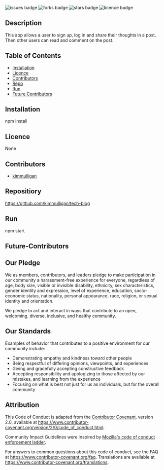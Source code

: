 
  ![issues badge](https://img.shields.io/github/issues/kimmulligan/tech-blog)
    ![forks badge](https://img.shields.io/github/forks/kimmulligan/tech-blog)
    ![stars badge](https://img.shields.io/github/stars/kimmulligan/tech-blog)
    ![licence badge](https://img.shields.io/github/licence/kimmulligan/tech-blog)

## Description
This app allows a user  to sign up, log in and share their thoughts in a post. Then other users can read and comment on the post. 
## Table of Contents
* [Installation](#installation)
* [Licence](#licence)
* [Contributors](#contributors)
* [Repo](#repository)
* [Run](#run)
* [Future Contributors](#future-contributors)
## Installation
npm install
## Licence
None
## Contributors
* [kimmulligan](https://github.com/kimmulligan)

## Repositiory
 https://github.com/kimmulligan/tech-blog
## Run
npm start
## Future-Contributors
## Our Pledge

We as members, contributors, and leaders pledge to make participation in our
community a harassment-free experience for everyone, regardless of age, body
size, visible or invisible disability, ethnicity, sex characteristics, gender
identity and expression, level of experience, education, socio-economic status,
nationality, personal appearance, race, religion, or sexual identity
and orientation.

We pledge to act and interact in ways that contribute to an open, welcoming,
diverse, inclusive, and healthy community.

## Our Standards

Examples of behavior that contributes to a positive environment for our
community include:

* Demonstrating empathy and kindness toward other people
* Being respectful of differing opinions, viewpoints, and experiences
* Giving and gracefully accepting constructive feedback
* Accepting responsibility and apologizing to those affected by our mistakes,
  and learning from the experience
* Focusing on what is best not just for us as individuals, but for the
  overall community

## Attribution

This Code of Conduct is adapted from the [Contributor Covenant][homepage],
version 2.0, available at
https://www.contributor-covenant.org/version/2/0/code_of_conduct.html.

Community Impact Guidelines were inspired by [Mozilla's code of conduct
enforcement ladder](https://github.com/mozilla/diversity).

[homepage]: https://www.contributor-covenant.org

For answers to common questions about this code of conduct, see the FAQ at
https://www.contributor-covenant.org/faq. Translations are available at
https://www.contributor-covenant.org/translations.
